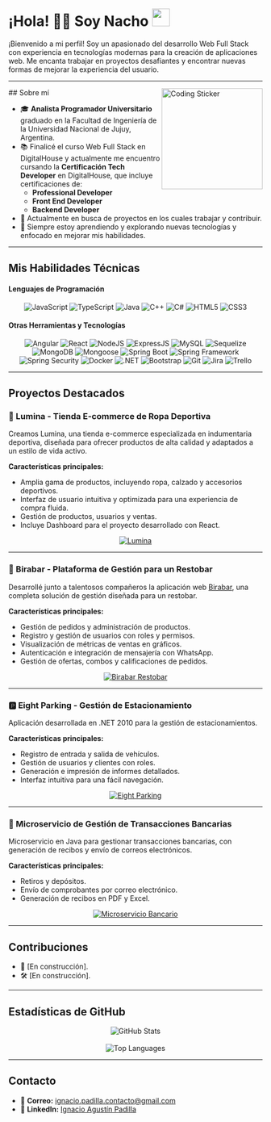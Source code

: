 # ¡Hola! 👨‍💻 Soy Nacho <img src="https://media.giphy.com/media/hvRJCLFzcasrR4ia7z/giphy.gif" width="35">
¡Bienvenido a mi perfil! Soy un apasionado del desarrollo Web Full Stack con experiencia en tecnologías modernas para la creación de aplicaciones web. Me encanta trabajar en proyectos desafiantes y encontrar nuevas formas de mejorar la experiencia del usuario.

---
<img align="right" width=200px alt="Coding Sticker" src="https://media.giphy.com/media/lP8xu5t2DLGG045H8F/giphy.gif" />
## Sobre mí

- 🎓 **Analista Programador Universitario** graduado en la Facultad de Ingeniería de la Universidad Nacional de Jujuy, Argentina.  
- 📚 Finalicé el curso Web Full Stack en DigitalHouse y actualmente me encuentro cursando la **Certificación Tech Developer** en DigitalHouse, que incluye certificaciones de:
  - **Professional Developer**  
  - **Front End Developer**  
  - **Backend Developer**  
- 💼 Actualmente en busca de proyectos en los cuales trabajar y contribuir.  
- 🌱 Siempre estoy aprendiendo y explorando nuevas tecnologías y enfocado en mejorar mis habilidades.

---

## Mis Habilidades Técnicas

<h4>Lenguajes de Programación</h4>  
<div align="center">
  <img src="https://img.shields.io/badge/JavaScript-F7DF1E?style=for-the-badge&logo=javascript&logoColor=black" alt="JavaScript"/>
  <img src="https://img.shields.io/badge/TypeScript-007ACC?style=for-the-badge&logo=typescript&logoColor=white" alt="TypeScript"/>
  <img src="https://img.shields.io/badge/Java-ED8B00?style=for-the-badge&logo=java&logoColor=white" alt="Java"/>
  <img src="https://img.shields.io/badge/C++-00599C?style=for-the-badge&logo=c%2B%2B&logoColor=white" alt="C++"/>
  <img src="https://img.shields.io/badge/C%23-239120?style=for-the-badge&logo=c-sharp&logoColor=white" alt="C#"/>
  <img src="https://img.shields.io/badge/HTML5-E34F26?style=for-the-badge&logo=html5&logoColor=white" alt="HTML5"/>
  <img src="https://img.shields.io/badge/CSS3-1572B6?style=for-the-badge&logo=css3&logoColor=white" alt="CSS3"/>
</div>

<h4>Otras Herramientas y Tecnologías</h4>  
<div align="center">
  <img src="https://img.shields.io/badge/Angular-DD0031?style=for-the-badge&logo=angular&logoColor=white" alt="Angular"/>
  <img src="https://img.shields.io/badge/React-61DAFB?style=for-the-badge&logo=react&logoColor=black" alt="React"/>
  <img src="https://img.shields.io/badge/Node.js-339933?style=for-the-badge&logo=node.js&logoColor=white" alt="NodeJS"/>
  <img src="https://img.shields.io/badge/Express.js-000000?style=for-the-badge&logo=express&logoColor=white" alt="ExpressJS"/>
  <img src="https://img.shields.io/badge/MySQL-4479A1?style=for-the-badge&logo=mysql&logoColor=white" alt="MySQL"/>
  <img src="https://img.shields.io/badge/Sequelize-52B0E7?style=for-the-badge&logo=sequelize&logoColor=white" alt="Sequelize"/>
  <img src="https://img.shields.io/badge/MongoDB-4EA94B?style=for-the-badge&logo=mongodb&logoColor=white" alt="MongoDB"/>
  <img src="https://img.shields.io/badge/Mongoose-880000?style=for-the-badge&logo=mongoose&logoColor=white" alt="Mongoose"/>
  <img src="https://img.shields.io/badge/Spring%20Boot-6DB33F?style=for-the-badge&logo=spring-boot&logoColor=white" alt="Spring Boot"/>
  <img src="https://img.shields.io/badge/Spring%20Framework-6DB33F?style=for-the-badge&logo=spring&logoColor=white" alt="Spring Framework"/>
  <img src="https://img.shields.io/badge/Spring%20Security-6DB33F?style=for-the-badge&logo=spring-security&logoColor=white" alt="Spring Security"/>
  <img src="https://img.shields.io/badge/Docker-2496ED?style=for-the-badge&logo=docker&logoColor=white" alt="Docker"/>
  <img src="https://img.shields.io/badge/.NET-512BD4?style=for-the-badge&logo=dotnet&logoColor=white" alt=".NET"/>
  <img src="https://img.shields.io/badge/Bootstrap-7952B3?style=for-the-badge&logo=bootstrap&logoColor=white" alt="Bootstrap"/>
  <img src="https://img.shields.io/badge/Git-F05032?style=for-the-badge&logo=git&logoColor=white" alt="Git"/>
  <img src="https://img.shields.io/badge/Jira-0052CC?style=for-the-badge&logo=jira&logoColor=white" alt="Jira"/>
  <img src="https://img.shields.io/badge/Trello-0052CC?style=for-the-badge&logo=trello&logoColor=white" alt="Trello"/>
</div>

---

## Proyectos Destacados

### 🌟 Lumina - Tienda E-commerce de Ropa Deportiva  
Creamos Lumina, una tienda e-commerce especializada en indumentaria deportiva, diseñada para ofrecer productos de alta calidad y adaptados a un estilo de vida activo.  

**Características principales:**
- Amplia gama de productos, incluyendo ropa, calzado y accesorios deportivos.  
- Interfaz de usuario intuitiva y optimizada para una experiencia de compra fluida.  
- Gestión de productos, usuarios y ventas.   
- Incluye Dashboard para el proyecto desarrollado con React.  

<div align="center">
    <a href="https://github.com/nachopad/lumina">
        <img src="https://github-readme-stats.vercel.app/api/pin/?username=nachopad&repo=grupo_12_lumina&theme=tokyonight" alt="Lumina">
    </a>
</div>

---

### 🚀 Birabar - Plataforma de Gestión para un Restobar  
Desarrollé junto a talentosos compañeros la aplicación web [Birabar](https://birabar-frontend.onrender.com/principal), una completa solución de gestión diseñada para un restobar.  

**Características principales:**
- Gestión de pedidos y administración de productos.
- Registro y gestión de usuarios con roles y permisos.
- Visualización de métricas de ventas en gráficos.
- Autenticación e integración de mensajería con WhatsApp.
- Gestión de ofertas, combos y calificaciones de pedidos.

<div align="center">
    <a href="https://github.com/nachopad/birabar-restobar">
        <img src="https://github-readme-stats.vercel.app/api/pin/?username=nachopad&repo=birabar-restobar&theme=tokyonight" alt="Birabar Restobar">
    </a>
</div>

---

### 🅿️ Eight Parking - Gestión de Estacionamiento  
Aplicación desarrollada en .NET 2010 para la gestión de estacionamientos.  

**Características principales:**
- Registro de entrada y salida de vehículos.
- Gestión de usuarios y clientes con roles.
- Generación e impresión de informes detallados.
- Interfaz intuitiva para una fácil navegación.

<div align="center">
    <a href="https://github.com/nachopad/eight-parking-net-2010">
        <img src="https://github-readme-stats.vercel.app/api/pin/?username=nachopad&repo=eight-parking-net-2010&theme=tokyonight" alt="Eight Parking">
    </a>
</div>

---

### 🏦 Microservicio de Gestión de Transacciones Bancarias  
Microservicio en Java para gestionar transacciones bancarias, con generación de recibos y envío de correos electrónicos.  

**Características principales:**
- Retiros y depósitos.
- Envío de comprobantes por correo electrónico.
- Generación de recibos en PDF y Excel.

<div align="center">
    <a href="https://github.com/nachopad/java-banking-transaction-service">
        <img src="https://github-readme-stats.vercel.app/api/pin/?username=nachopad&repo=java-banking-transaction-service&theme=tokyonight" alt="Microservicio Bancario">
    </a>
</div>

---

## Contribuciones  
- 🌟 [En construcción].  
- 🛠️ [En construcción].  

---

## Estadísticas de GitHub

<div align="center">
    <img src="https://github-readme-stats.vercel.app/api?username=nachopad&show_icons=true&theme=tokyonight" alt="GitHub Stats">
    <br><br>
    <img src="https://github-readme-stats.vercel.app/api/top-langs/?username=nachopad&theme=tokyonight" alt="Top Languages">
</div>

---

## Contacto  
- 📧 **Correo:** ignacio.padilla.contacto@gmail.com  
- 💼 **LinkedIn:** [Ignacio Agustín Padilla](https://www.linkedin.com/in/ignacio-padilla/)

